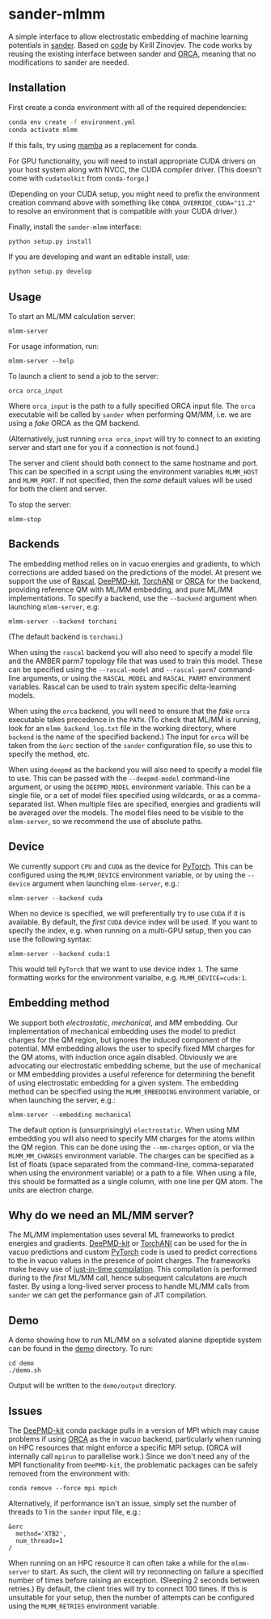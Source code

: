 # sander-mlmm

A simple interface to allow electrostatic embedding of machine learning
potentials in [sander](https://ambermd.org/AmberTools.php). Based on
[code](https://github.com/emedio/embedding) by Kirill Zinovjev. The
code works by reusing the existing interface between sander and
[ORCA](https://orcaforum.kofo.mpg.de/index.php), meaning that no
modifications to sander are needed.

## Installation

First create a conda environment with all of the required dependencies:

```sh
conda env create -f environment.yml
conda activate mlmm
```

If this fails, try using [mamba](https://github.com/mamba-org/mamba) as a replacement for conda.

For GPU functionality, you will need to install appropriate CUDA drivers on
your host system along with NVCC, the CUDA compiler driver. (This doesn't come
with `cudatoolkit` from `conda-forge`.)

(Depending on your CUDA setup, you might need to prefix the environment creation
command above with something like `CONDA_OVERRIDE_CUDA="11.2"` to resolve an
environment that is compatible with your CUDA driver.)

Finally, install the `sander-mlmm` interface:

```sh
python setup.py install
```

If you are developing and want an editable install, use:

```sh
python setup.py develop
```

## Usage

To start an ML/MM calculation server:

```
mlmm-server
```

For usage information, run:

```
mlmm-server --help
```

To launch a client to send a job to the server:

```
orca orca_input
```

Where `orca_input` is the path to a fully specified ORCA input file. The `orca`
executable will be called by `sander` when performing QM/MM, i.e. we are using
a _fake_ ORCA as the QM backend.

(Alternatively, just running `orca orca_input` will try to connect to an existing
server and start one for you if a connection is not found.)

The server and client should both connect to the same hostname and port. This
can be specified in a script using the environment variables `MLMM_HOST` and
`MLMM_PORT`. If not specified, then the _same_ default values will be used for
both the client and server.

To stop the server:

```
mlmm-stop
```

## Backends

The embedding method relies on in vacuo energies and gradients, to which
corrections are added based on the predictions of the model. At present we
support the use of [Rascal](https://github.com/lab-cosmo/librascal), [DeePMD-kit](https://docs.deepmodeling.com/projects/deepmd/en/master/index.html), [TorchANI](https://githb.com/aiqm/torchani) or [ORCA](https://sites.google.com/site/orcainputlibrary/interfaces-and-qmm)
for the backend, providing reference QM with ML/MM embedding, and pure ML/MM
implementations. To specify a backend, use the `--backend` argument when launching
`mlmm-server`, e.g:

```
mlmm-server --backend torchani
```

(The default backend is `torchani`.)

When using the `rascal` backend you will also need to specify a model file
and the AMBER parm7 topology file that was used to train this model. These
can be specified using the `--rascal-model` and `--rascal-parm7` command-line
arguments, or using the `RASCAL_MODEL` and `RASCAL_PARM7` environment variables.
Rascal can be used to train system specific delta-learning models.

When using the `orca` backend, you will need to ensure that the _fake_ `orca`
executable takes precedence in the `PATH`. (To check that ML/MM is running,
look for an `mlmm_backend_log.txt` file in the working directory, where
`backend` is the name of the specified backend.) The input for `orca` will
be taken from the `&orc` section of the  `sander` configuration file, so use
this to specify the method, etc.

When using `deepmd` as the backend you will also need to specify a model
file to use. This can be passed with the `--deepmd-model` command-line argument,
or using the `DEEPMD_MODEL` environment variable. This can be a single file, or
a set of model files specified using wildcards, or as a comma-separated list.
When multiple files are specified, energies and gradients will be averaged
over the models. The model files need to be visible to the `mlmm-server`, so we
recommend the use of absolute paths.

## Device

We currently support `CPU` and `CUDA` as the device for [PyTorch](https://pytorch.org/).
This can be configured using the `MLMM_DEVICE` environment variable, or by
using the `--device` argument when launching `mlmm-server`, e.g.:

```
mlmm-server --backend cuda
```

When no device is specified, we will preferentially try to use `CUDA` if it is
available. By default, the _first_ `CUDA` device index will be used. If you want
to specify the index, e.g. when running on a multi-GPU setup, then you can use
the following syntax:

```
mlmm-server --backend cuda:1
```

This would tell `PyTorch` that we want to use device index `1`. The same formatting
works for the environment varialbe, e.g. `MLMM_DEVICE=cuda:1`.

## Embedding method

We support both _electrostatic_, _mechanical_, and _MM_ embedding. Our
implementation of mechanical embedding uses the model to predict charges for
the QM region, but ignores the induced component of the potential. MM embedding
allows the user to specify fixed MM charges for the QM atoms, with induction
once again disabled. Obviously we are advocating our electrostatic embedding
scheme, but the use of mechanical or MM embedding provides a useful reference
for determining the benefit of using electrostatic embedding for a given system.
The embedding method can be specified using the `MLMM_EMBEDDING` environment
variable, or when launching the server, e.g.:

```
mlmm-server --embedding mechanical
```

The default option is (unsurprisingly) `electrostatic`. When using MM
embedding you will also need to specify MM charges for the atoms within the
QM region. This can be done using the `--mm-charges` option, or via the
`MLMM_MM_CHARGES` environment variable. The charges can be specified as a list
of floats (space separated from the command-line, comma-separated when using
the environment variable) or a path to a file. When using a file, this should
be formatted as a single column, with one line per QM atom. The units
are electron charge.

## Why do we need an ML/MM server?

The ML/MM implementation uses several ML frameworks to predict energies
and gradients. [DeePMD-kit](https://docs.deepmodeling.com/projects/deepmd/en/master/index.html)
or [TorchANI](https://github.com/aiqm/torchani) can be used for the in vacuo
predictions and custom [PyTorch](https://pytorch.org) code is used to predict
corrections to the in vacuo values in the presence of point charges.
The frameworks make heavy use of
[just-in-time compilation](https://en.wikipedia.org/wiki/Just-in-time_compilation).
This compilation is performed during to the _first_ ML/MM call, hence
subsequent calculatons are _much_ faster. By using a long-lived server
process to handle ML/MM calls from `sander` we can get the performance
gain of JIT compilation.

## Demo

A demo showing how to run ML/MM on a solvated alanine dipeptide system can be
found in the [demo](demo) directory. To run:

```
cd demo
./demo.sh
```

Output will be written to the `demo/output` directory.

## Issues

The [DeePMD-kit](https://docs.deepmodeling.com/projects/deepmd/en/master/index.html) conda package pulls in a version of MPI which may cause
problems if using [ORCA](https://orcaforum.kofo.mpg.de/index.php) as the in vacuo backend, particularly when running
on HPC resources that might enforce a specific MPI setup. (ORCA will
internally call `mpirun` to parallelise work.) Since we don't need any of
the MPI functionality from `DeePMD-kit`, the problematic packages can be
safely removed from the environment with:

```
conda remove --force mpi mpich
```

Alternatively, if performance isn't an issue, simply set the number of
threads to 1 in the `sander` input file, e.g.:

```
&orc
  method='XTB2',
  num_threads=1
/
```

When running on an HPC resource it can often take a while for the `mlmm-server`
to start. As such, the client will try reconnecting on failure a specified
number of times before raising an exception. (Sleeping 2 seconds between
retries.) By default, the client tries will try to connect 100 times. If this
is unsuitable for your setup, then the number of attempts can be configured
using the `MLMM_RETRIES` environment variable.
